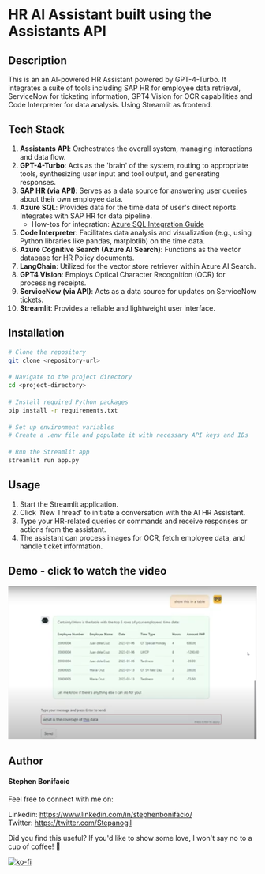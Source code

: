 # HR AI Assistant built using the Assistants API

## Description

This is an an AI-powered HR Assistant powered by GPT-4-Turbo. It integrates a suite of tools including SAP HR for employee data retrieval, ServiceNow for ticketing information, GPT4 Vision for OCR capabilities and Code Interpreter for data analysis. Using Streamlit as frontend.


## Tech Stack

1. **Assistants API**: Orchestrates the overall system, managing interactions and data flow.
2. **GPT-4-Turbo**: Acts as the 'brain' of the system, routing to appropriate tools, synthesizing user input and tool output, and generating responses.
3. **SAP HR (via API)**: Serves as a data source for answering user queries about their own employee data.
4. **Azure SQL**: Provides data for the time data of user's direct reports. Integrates with SAP HR for data pipeline.
   - How-tos for integration: [Azure SQL Integration Guide](https://lnkd.in/gcKe_cMY)
5. **Code Interpreter**: Facilitates data analysis and visualization (e.g., using Python libraries like pandas, matplotlib) on the time data.
6. **Azure Cognitive Search (Azure AI Search)**: Functions as the vector database for HR Policy documents.
7. **LangChain**: Utilized for the vector store retriever within Azure AI Search.
8. **GPT4 Vision**: Employs Optical Character Recognition (OCR) for processing receipts.
9. **ServiceNow (via API)**: Acts as a data source for updates on ServiceNow tickets.
10. **Streamlit**: Provides a reliable and lightweight user interface.

## Installation

```bash
# Clone the repository
git clone <repository-url>

# Navigate to the project directory
cd <project-directory>

# Install required Python packages
pip install -r requirements.txt

# Set up environment variables
# Create a .env file and populate it with necessary API keys and IDs

# Run the Streamlit app
streamlit run app.py
```

## Usage

1. Start the Streamlit application.
2. Click 'New Thread' to initiate a conversation with the AI HR Assistant.
3. Type your HR-related queries or commands and receive responses or actions from the assistant.
4. The assistant can process images for OCR, fetch employee data, and handle ticket information.

## Demo - click to watch the video

[![Watch the Video](assets/hr-copilot-thumb.png)](https://youtu.be/mCm4icoRW9o)


## Author


#### Stephen Bonifacio

Feel free to connect with me on:

Linkedin: https://www.linkedin.com/in/stephenbonifacio/  
Twitter: https://twitter.com/Stepanogil

Did you find this useful? If you'd like to show some love, I won't say no to a cup of coffee! 🤗

[![ko-fi](https://ko-fi.com/img/githubbutton_sm.svg)](https://ko-fi.com/Q5Q6QPABZ)


